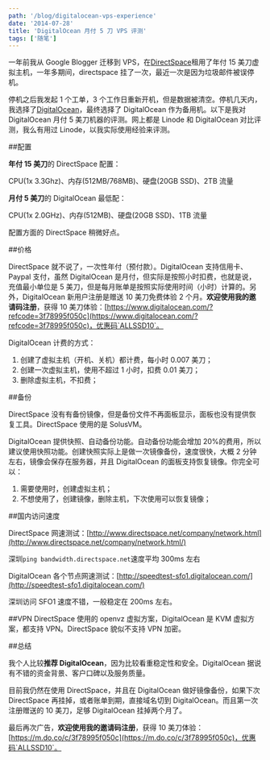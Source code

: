 ```yaml
---
path: '/blog/digitalocean-vps-experience'
date: '2014-07-28'
title: 'DigitalOcean 月付 5 刀 VPS 评测'
tags: ['随笔']
---
```


一年前我从 Google Blogger 迁移到 VPS，在[DirectSpace](http://www.directspace.net/)租用了年付 15 美刀虚拟主机，一年多期间，directspace 挂了一次，最近一次是因为垃圾邮件被误停机。

停机之后我发起 1 个工单，3 个工作日重新开机，但是数据被清空。停机几天内，我选择了[DigitalOcean](https://www.digitalocean.com/?refcode=3f78995f050c)，最终选择了 DigitalOcean 作为备用机。以下是我对 DigitalOcean 月付 5 美刀机器的评测。网上都是 Linode 和 DigitalOcean 对比评测，我么有用过 Linode，以我实际使用经验来评测。

##配置

**年付 15 美刀**的 DirectSpace 配置：

CPU(1x 3.3Ghz)、内存(512MB/768MB)、硬盘(20GB SSD)、2TB 流量

**月付 5 美刀**的 DigitalOcean 最低配：

CPU(1x 2.0GHz)、内存(512MB)、硬盘(20GB SSD)、1TB 流量

配置方面的 DirectSpace 稍微好点。

##价格

DirectSpace 就不说了，一次性年付（预付款）。DigitalOcean 支持信用卡、Paypal 支付，虽然 DigitalOcean 是月付，但实际是按照小时扣费，也就是说，充值最小单位是 5 美刀，但是每月账单是按照实际使用时间（小时）计算的。另外，DigitalOcean 新用户注册是赠送 10 美刀免费体验 2 个月。**欢迎使用我的邀请码注册**，获得 10 美刀体验：[https://www.digitalocean.com/?refcode=3f78995f050c](https://www.digitalocean.com/?refcode=3f78995f050c)，优惠码`ALLSSD10`。

DigitalOcean 计费的方式：

1. 创建了虚拟主机（开机、关机）都计费，每小时 0.007 美刀；
2. 创建一次虚拟主机，使用不超过 1 小时，扣费 0.01 美刀；
3. 删除虚拟主机，不扣费；

##备份

DirectSpace 没有有备份镜像，但是备份文件不再面板显示，面板也没有提供恢复工具。DirectSpace 使用的是 SolusVM。

DigitalOcean 提供快照、自动备份功能。自动备份功能会增加 20%的费用，所以建议使用快照功能。创建快照实际上是做一次镜像备份，速度很快，大概 2 分钟左右，镜像会保存在服务器，并且 DigitalOcean 的面板支持恢复镜像。你完全可以：

1. 需要使用时，创建虚拟主机；
2. 不想使用了，创建镜像，删除主机，下次使用可以恢复镜像；

##国内访问速度

DirectSpace 网速测试：[http://www.directspace.net/company/network.html](http://www.directspace.net/company/network.html/)

深圳`ping bandwidth.directspace.net`速度平均 300ms 左右

DigitalOcean 各个节点网速测试：[http://speedtest-sfo1.digitalocean.com/](http://speedtest-sfo1.digitalocean.com/)

深圳访问 SFO1 速度不错，一般稳定在 200ms 左右。

##VPN
DirectSpace 使用的 openvz 虚拟方案，DigitalOcean 是 KVM 虚拟方案，都支持 VPN。DirectSpace 貌似不支持 VPN 加密。

##总结

我个人比较**推荐 DigitalOcean**，因为比较看重稳定性和安全。DigitalOcean 据说有不错的资金背景、客户口碑以及服务质量。

目前我仍然在使用 DirectSpace，并且在 DigitalOcean 做好镜像备份，如果下次 DirectSpace 再挂掉，或者账单到期，直接域名切到 DigitalOcean。而且第一次注册赠送的 10 美刀，足够 DigitalOcean 挂掉两个月了。

最后再次广告，**欢迎使用我的邀请码注册**，获得 10 美刀体验：[https://m.do.co/c/3f78995f050c](https://m.do.co/c/3f78995f050c)，优惠码`ALLSSD10`。
